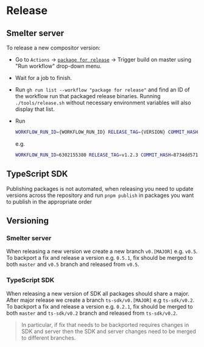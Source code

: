 # Release

## Smelter server

To release a new compositor version:

- Go to `Actions` -> [`package for release`](https://github.com/software-mansion/smelter/actions/workflows/package_for_release.yml) -> Trigger build on master using "Run workflow" drop-down menu.
- Wait for a job to finish.
- Run `gh run list --workflow "package for release"` and find an ID of the workflow run that packaged release binaries. Running `./tools/release.sh` without necessary environment variables will also display that list.
- Run

  ```bash
  WORKFLOW_RUN_ID={WORKFLOW_RUN_ID} RELEASE_TAG={VERSION} COMMIT_HASH={COMMIT_HASH} ./tools/release.sh
  ```

  e.g.

  ```bash
  WORKFLOW_RUN_ID=6302155380 RELEASE_TAG=v1.2.3 COMMIT_HASH=8734dd57169ca302d8b19e1def657f78e883a6ca ./tools/release.sh `
  ```

## TypeScript SDK

Publishing packages is not automated, when releasing you need to update versions across the repository and run `pnpm publish` in
packages you want to publish in the appropriate order

## Versioning

### Smelter server

When releasing a new version we create a new branch `v0.[MAJOR]` e.g. `v0.5`. To backport a fix and release a version e.g. `0.5.1`, fix should
be merged to both `master` and `v0.5` branch and released from `v0.5`.

### TypeScript SDK

When releasing a new version of SDK all packages should share a major. After major release we create a branch `ts-sdk/v0.[MAJOR]` e.g `ts-sdk/v0.2`.
To backport a fix and release a version e.g. `0.2.1`, fix should be merged to both `master` and `ts-sdk/v0.2` branch and released from `ts-sdk/v0.2`.

> In particular, if fix that needs to be backported requires changes in SDK and server then the SDK and server changes need to be merged to different branches.

